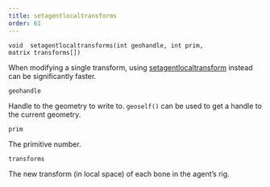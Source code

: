 ```yaml
---
title: setagentlocaltransforms
order: 61
---
```

`void  setagentlocaltransforms(int geohandle, int prim, matrix transforms[])`

When modifying a single transform, using [setagentlocaltransform](setagentlocaltransform.html "Overrides the local space transform of an agent primitive’s bone.") instead can be significantly faster.

`geohandle`

Handle to the geometry to write to. `geoself()` can be used to get a handle to the current geometry.

`prim`

The primitive number.

`transforms`

The new transform (in local space) of each bone in the agent’s rig.

